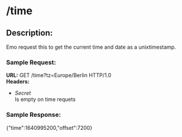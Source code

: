 # /time

## Description:
Emo request this to get the current time and date as a unixtimestamp.

### Sample Request:
**URL:** GET /time?tz=Europe/Berlin HTTP/1.0  
**Headers:**  
- *Secret*  
    Is empty on time requets

### Sample Response:
{"time":1640995200,"offset":7200}